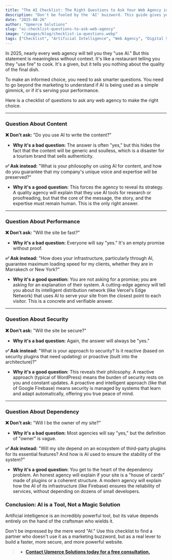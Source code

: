 ```yaml
---
title: "The AI Checklist: The Right Questions to Ask Your Web Agency in 2025"
description: "Don't be fooled by the 'AI' buzzword. This guide gives you the precise questions to ask to differentiate an agency using AI as a gimmick from one using it for your success."
date: "2025-08-26"
author: "Upmerce Solutions"
slug: "ai-checklist-questions-to-ask-web-agency"
image: "/images/blog/checklist-ia-questions.webp"
tags: ["Checklist", "Artificial Intelligence", "Web Agency", "Digital Strategy", "Tourism Morocco"]
---
```


In 2025, nearly every web agency will tell you they "use AI." But this statement is meaningless without context. It's like a restaurant telling you they "use fire" to cook. It's a given, but it tells you nothing about the quality of the final dish.

To make an informed choice, you need to ask smarter questions. You need to go beyond the marketing to understand if AI is being used as a simple gimmick, or if it's serving your performance.

Here is a checklist of questions to ask any web agency to make the right choice.



---

### **Question About Content**

**❌ Don't ask:** "Do you use AI to write the content?"
* **Why it's a bad question:** The answer is often "yes," but this hides the fact that the content will be generic and soulless, which is a disaster for a tourism brand that sells authenticity.

**✅ Ask instead:** "What is your philosophy on using AI for content, and how do you guarantee that my company's unique voice and expertise will be preserved?"
* **Why it's a good question:** This forces the agency to reveal its strategy. A quality agency will explain that they use AI tools for research or proofreading, but that the core of the message, the story, and the expertise must remain human. This is the only right answer.

---

### **Question About Performance**

**❌ Don't ask:** "Will the site be fast?"
* **Why it's a bad question:** Everyone will say "yes." It's an empty promise without proof.

**✅ Ask instead:** "How does your infrastructure, particularly through AI, guarantee maximum loading speed for my clients, whether they are in Marrakech or New York?"
* **Why it's a good question:** You are not asking for a promise; you are asking for an explanation of their system. A cutting-edge agency will tell you about its intelligent distribution network (like Vercel's Edge Network) that uses AI to serve your site from the closest point to each visitor. This is a concrete and verifiable answer.

---

### **Question About Security**

**❌ Don't ask:** "Will the site be secure?"
* **Why it's a bad question:** Again, the answer will always be "yes."

**✅ Ask instead:** "What is your approach to security? Is it reactive (based on security plugins that need updating) or proactive (built into the architecture)?"
* **Why it's a good question:** This reveals their philosophy. A reactive approach (typical of WordPress) means the burden of security rests on you and constant updates. A proactive and intelligent approach (like that of Google Firebase) means security is managed by systems that learn and adapt automatically, offering you true peace of mind.

---

### **Question About Dependency**

**❌ Don't ask:** "Will I be the owner of my site?"
* **Why it's a bad question:** Most agencies will say "yes," but the definition of "owner" is vague.

**✅ Ask instead:** "Will my site depend on an ecosystem of third-party plugins for its essential features? And how is AI used to ensure the stability of the system?"
* **Why it's a good question:** You get to the heart of the dependency problem. An honest agency will explain if your site is a "house of cards" made of plugins or a coherent structure. A modern agency will explain how the AI of its infrastructure (like Firebase) ensures the reliability of services, without depending on dozens of small developers.

### **Conclusion: AI is a Tool, Not a Magic Solution**

Artificial intelligence is an incredibly powerful tool, but its value depends entirely on the hand of the craftsman who wields it.

Don't be impressed by the mere word "AI." Use this checklist to find a partner who doesn't use it as a marketing buzzword, but as a real lever to build a faster, more secure, and more powerful website.

> * [**Contact Upmerce Solutions today for a free consultation.**](https'www.upmerce.com/en#contact)